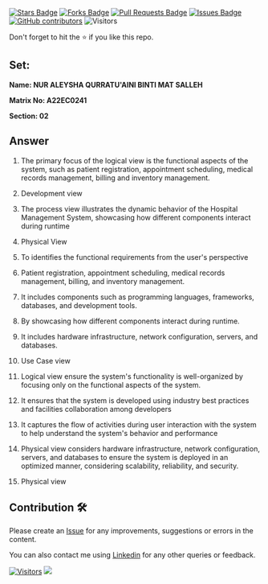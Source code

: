 <a href="https://github.com/drshahizan/learn-php/stargazers"><img src="https://img.shields.io/github/stars/drshahizan/learn-php" alt="Stars Badge"/></a>
<a href="https://github.com/drshahizan/learn-php/network/members"><img src="https://img.shields.io/github/forks/drshahizan/learn-php" alt="Forks Badge"/></a>
<a href="https://github.com/drshahizan/learn-php/pulls"><img src="https://img.shields.io/github/issues-pr/drshahizan/learn-php" alt="Pull Requests Badge"/></a>
<a href="https://github.com/drshahizan/learn-php/issues"><img src="https://img.shields.io/github/issues/drshahizan/learn-php" alt="Issues Badge"/></a>
<a href="https://github.com/drshahizan/learn-php/graphs/contributors"><img alt="GitHub contributors" src="https://img.shields.io/github/contributors/drshahizan/learn-php?color=2b9348"></a>
![Visitors](https://api.visitorbadge.io/api/visitors?path=https%3A%2F%2Fgithub.com%2Fdrshahizan%2Fsoftware-engineering&labelColor=%23d9e3f0&countColor=%23697689&style=flat)

Don't forget to hit the :star: if you like this repo.

## Set:

**Name: NUR ALEYSHA QURRATU'AINI BINTI MAT SALLEH**

**Matrix No: A22EC0241**

**Section: 02**

## Answer
1. The primary focus of the logical view is the functional aspects of the system, such as patient registration, appointment scheduling, medical records management, billing and inventory management. <br>
2. Development view<br>

3. The process view illustrates the dynamic behavior of the Hospital Management System, showcasing how different components interact during runtime
4. Physical View
5. To identifies the functional requirements from the user's perspective
6. Patient registration, appointment scheduling, medical records management, billing, and inventory management.
7. It includes components such as programming languages, frameworks, databases, and development tools.
8.  By showcasing how different components interact during runtime.
9.  It includes hardware infrastructure, network configuration, servers, and databases.
10. Use Case view
11. Logical view ensure the system's functionality is well-organized by focusing only on the functional aspects of the system.
12. It ensures that the system is developed using industry best practices and facilities collaboration among developers
13. It captures the flow of activities during user interaction with the system to help understand the system's behavior and performance
14. Physical view considers hardware infrastructure, network configuration, servers, and databases to ensure the system is deployed in an optimized manner, considering scalability, reliability, and security.
15. Physical view
  
## Contribution 🛠️
Please create an [Issue](https://github.com/drshahizan/learn-php/issues) for any improvements, suggestions or errors in the content.

You can also contact me using [Linkedin](https://www.linkedin.com/in/drshahizan/) for any other queries or feedback.

[![Visitors](https://api.visitorbadge.io/api/visitors?path=https%3A%2F%2Fgithub.com%2Fdrshahizan&labelColor=%23697689&countColor=%23555555&style=plastic)](https://visitorbadge.io/status?path=https%3A%2F%2Fgithub.com%2Fdrshahizan)
![](https://hit.yhype.me/github/profile?user_id=81284918)


